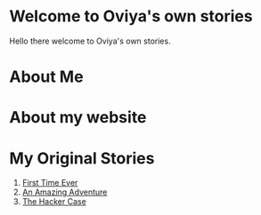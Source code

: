 # Welcome to Oviya's own stories
Hello there welcome to Oviya's own stories.

# About Me


# About my website

# My Original Stories

1. [First Time Ever](first_time_ever.md)
2. [An Amazing Adventure](amazing_adventure.md)
3. [The Hacker Case](the_hacker_case.md)



